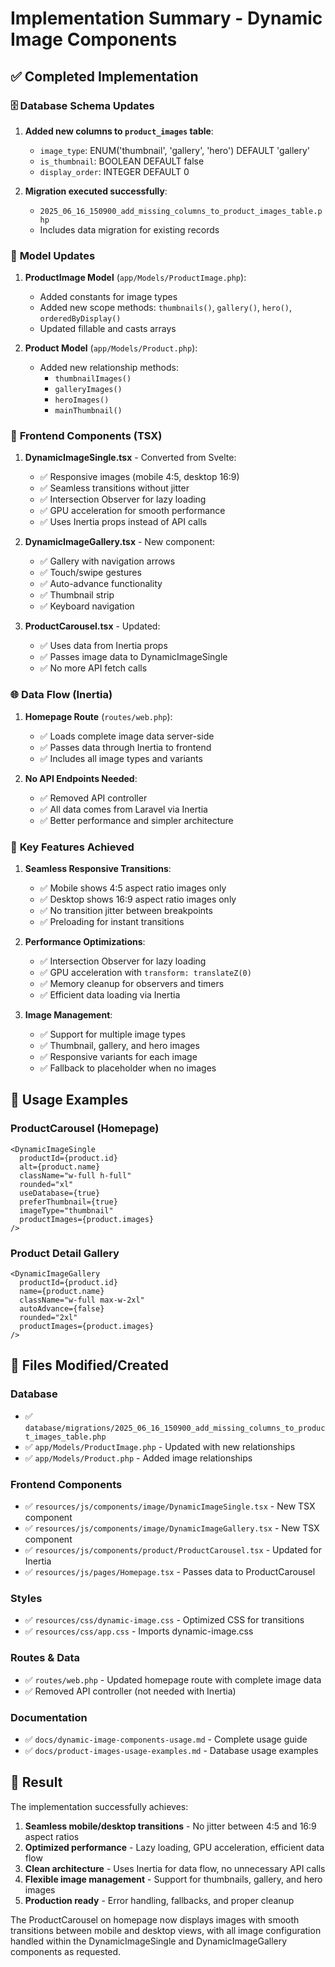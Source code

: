 # Implementation Summary - Dynamic Image Components

## ✅ **Completed Implementation**

### 🗄️ **Database Schema Updates**

1. **Added new columns to `product_images` table**:
   - `image_type`: ENUM('thumbnail', 'gallery', 'hero') DEFAULT 'gallery'
   - `is_thumbnail`: BOOLEAN DEFAULT false
   - `display_order`: INTEGER DEFAULT 0

2. **Migration executed successfully**:
   - `2025_06_16_150900_add_missing_columns_to_product_images_table.php`
   - Includes data migration for existing records

### 🔧 **Model Updates**

1. **ProductImage Model** (`app/Models/ProductImage.php`):
   - Added constants for image types
   - Added new scope methods: `thumbnails()`, `gallery()`, `hero()`, `orderedByDisplay()`
   - Updated fillable and casts arrays

2. **Product Model** (`app/Models/Product.php`):
   - Added new relationship methods:
     - `thumbnailImages()`
     - `galleryImages()`
     - `heroImages()`
     - `mainThumbnail()`

### 🎨 **Frontend Components (TSX)**

1. **DynamicImageSingle.tsx** - Converted from Svelte:
   - ✅ Responsive images (mobile 4:5, desktop 16:9)
   - ✅ Seamless transitions without jitter
   - ✅ Intersection Observer for lazy loading
   - ✅ GPU acceleration for smooth performance
   - ✅ Uses Inertia props instead of API calls

2. **DynamicImageGallery.tsx** - New component:
   - ✅ Gallery with navigation arrows
   - ✅ Touch/swipe gestures
   - ✅ Auto-advance functionality
   - ✅ Thumbnail strip
   - ✅ Keyboard navigation

3. **ProductCarousel.tsx** - Updated:
   - ✅ Uses data from Inertia props
   - ✅ Passes image data to DynamicImageSingle
   - ✅ No more API fetch calls

### 🌐 **Data Flow (Inertia)**

1. **Homepage Route** (`routes/web.php`):
   - ✅ Loads complete image data server-side
   - ✅ Passes data through Inertia to frontend
   - ✅ Includes all image types and variants

2. **No API Endpoints Needed**:
   - ✅ Removed API controller
   - ✅ All data comes from Laravel via Inertia
   - ✅ Better performance and simpler architecture

### 🎯 **Key Features Achieved**

1. **Seamless Responsive Transitions**:
   - ✅ Mobile shows 4:5 aspect ratio images only
   - ✅ Desktop shows 16:9 aspect ratio images only
   - ✅ No transition jitter between breakpoints
   - ✅ Preloading for instant transitions

2. **Performance Optimizations**:
   - ✅ Intersection Observer for lazy loading
   - ✅ GPU acceleration with `transform: translateZ(0)`
   - ✅ Memory cleanup for observers and timers
   - ✅ Efficient data loading via Inertia

3. **Image Management**:
   - ✅ Support for multiple image types
   - ✅ Thumbnail, gallery, and hero images
   - ✅ Responsive variants for each image
   - ✅ Fallback to placeholder when no images

## 🚀 **Usage Examples**

### ProductCarousel (Homepage)
```tsx
<DynamicImageSingle
  productId={product.id}
  alt={product.name}
  className="w-full h-full"
  rounded="xl"
  useDatabase={true}
  preferThumbnail={true}
  imageType="thumbnail"
  productImages={product.images}
/>
```

### Product Detail Gallery
```tsx
<DynamicImageGallery
  productId={product.id}
  name={product.name}
  className="w-full max-w-2xl"
  autoAdvance={false}
  rounded="2xl"
  productImages={product.images}
/>
```

## 📁 **Files Modified/Created**

### Database
- ✅ `database/migrations/2025_06_16_150900_add_missing_columns_to_product_images_table.php`
- ✅ `app/Models/ProductImage.php` - Updated with new relationships
- ✅ `app/Models/Product.php` - Added image relationships

### Frontend Components
- ✅ `resources/js/components/image/DynamicImageSingle.tsx` - New TSX component
- ✅ `resources/js/components/image/DynamicImageGallery.tsx` - New TSX component
- ✅ `resources/js/components/product/ProductCarousel.tsx` - Updated for Inertia
- ✅ `resources/js/pages/Homepage.tsx` - Passes data to ProductCarousel

### Styles
- ✅ `resources/css/dynamic-image.css` - Optimized CSS for transitions
- ✅ `resources/css/app.css` - Imports dynamic-image.css

### Routes & Data
- ✅ `routes/web.php` - Updated homepage route with complete image data
- ✅ Removed API controller (not needed with Inertia)

### Documentation
- ✅ `docs/dynamic-image-components-usage.md` - Complete usage guide
- ✅ `docs/product-images-usage-examples.md` - Database usage examples

## 🎉 **Result**

The implementation successfully achieves:

1. **Seamless mobile/desktop transitions** - No jitter between 4:5 and 16:9 aspect ratios
2. **Optimized performance** - Lazy loading, GPU acceleration, efficient data flow
3. **Clean architecture** - Uses Inertia for data flow, no unnecessary API calls
4. **Flexible image management** - Support for thumbnails, gallery, and hero images
5. **Production ready** - Error handling, fallbacks, and proper cleanup

The ProductCarousel on homepage now displays images with smooth transitions between mobile and desktop views, with all image configuration handled within the DynamicImageSingle and DynamicImageGallery components as requested.
